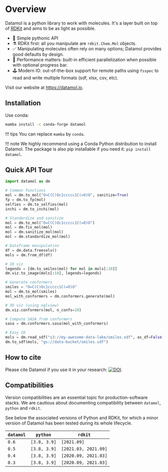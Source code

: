 # Overview

Datamol is a python library to work with molecules. It's a layer built on top of [RDKit](https://www.rdkit.org/) and aims to be as light as possible.

- 🐍 Simple pythonic API
- ⚗️ RDKit first: all you manipulate are `rdkit.Chem.Mol` objects.
- ✅ Manipulating molecules often rely on many options; Datamol provides good defaults by design.
- 🧠 Performance matters: built-in efficient parallelization when possible with optional progress bar.
- 🕹️ Modern IO: out-of-the-box support for remote paths using `fsspec` to read and write multiple formats (sdf, xlsx, csv, etc).

Visit our website at https://datamol.io.

## Installation

Use conda:

```bash
mamba install -c conda-forge datamol
```

!!! tips
You can replace `mamba` by `conda`.

!!! note
We highly recommend using a Conda Python distribution to install Datamol. The package is also pip installable if you need it: `pip install datamol`.

## Quick API Tour

```python
import datamol as dm

# Common functions
mol = dm.to_mol("O=C(C)Oc1ccccc1C(=O)O", sanitize=True)
fp = dm.to_fp(mol)
selfies = dm.to_selfies(mol)
inchi = dm.to_inchi(mol)

# Standardize and sanitize
mol = dm.to_mol("O=C(C)Oc1ccccc1C(=O)O")
mol = dm.fix_mol(mol)
mol = dm.sanitize_mol(mol)
mol = dm.standardize_mol(mol)

# Dataframe manipulation
df = dm.data.freesolv()
mols = dm.from_df(df)

# 2D viz
legends = [dm.to_smiles(mol) for mol in mols[:10]]
dm.viz.to_image(mols[:10], legends=legends)

# Generate conformers
smiles = "O=C(C)Oc1ccccc1C(=O)O"
mol = dm.to_mol(smiles)
mol_with_conformers = dm.conformers.generate(mol)

# 3D viz (using nglview)
dm.viz.conformers(mol, n_confs=10)

# Compute SASA from conformers
sasa = dm.conformers.sasa(mol_with_conformers)

# Easy IO
mols = dm.read_sdf("s3://my-awesome-data-lake/smiles.sdf", as_df=False)
dm.to_sdf(mols, "gs://data-bucket/smiles.sdf")
```

## How to cite

Please cite Datamol if you use it in your research: [![DOI](https://zenodo.org/badge/341603042.svg)](https://zenodo.org/badge/latestdoi/341603042).

## Compatibilities

Version compatibilities are an essential topic for production-software stacks. We are cautious about documenting compatibility between `datamol`, `python` and `rdkit`.

See below the associated versions of Python and RDKit, for which a minor version of Datamol has been tested during its whole lifecycle.

| `datamol` | `python`     | `rdkit`              |
| --------- | ------------ | -------------------- |
| `0.6`     | `[3.8, 3.9]` | `[2021.09]`          |
| `0.5`     | `[3.8, 3.9]` | `[2021.03, 2021.09]` |
| `0.4`     | `[3.8, 3.9]` | `[2020.09, 2021.03]` |
| `0.3`     | `[3.8, 3.9]` | `[2020.09, 2021.03]` |
